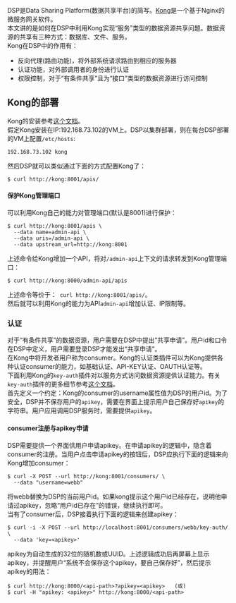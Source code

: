 DSP是Data Sharing Platform(数据共享平台)的简写。[Kong](https://github.com/wbwangk/wbwangk.github.io/wiki/Kong)是一个基于Nginx的微服务网关软件。  
本文讲的是如何在DSP中利用Kong实现“服务”类型的数据资源共享问题。数据资源的共享有三种方式：数据库、文件、服务。  
Kong在DSP中的作用有：
- 反向代理(路由功能)，将外部系统请求路由到相应的服务器  
- 认证功能，对外部调用者的身份进行认证  
- 权限控制，对于“有条件共享”且为“接口”类型的数据资源进行访问控制  

## Kong的部署
Kong的安装参考[这个文档](https://github.com/wbwangk/wbwangk.github.io/wiki/Kong#kong安装)。  
假定Kong安装在IP:192.168.73.102的VM上。DSP以集群部署，则在每台DSP部署的VM上配置`/etc/hosts`:
```
192.168.73.102 kong
```
然后DSP就可以类似通过下面的方式配置Kong了：
```
$ curl http://kong:8001/apis/
```
#### 保护Kong管理端口
可以利用Kong自己的能力对管理端口(默认是8001)进行保护：
```
$ curl http://kong:8001/apis \
  --data name=admin-api \
  --data uris=/admin-api \
  --data upstream_url=http://kong:8001
```
上述命令给Kong增加一个API，将对`/admin-api`上下文的请求转发到Kong管理端口：
```
$ curl http://kong:8000/admin-api/apis
```
上述命令等价于：` curl http://kong:8001/apis/`。   
然后就可以利用Kong的能力为API`admin-api`增加认证、IP限制等。

### 认证
对于“有条件共享”的数据资源，用户需要在DSP中提出“共享申请”。用户id和口令在DSP中定义，用户需要登录DSP才能发出“共享申请”。  
在Kong中将开发者用户称为consumer。Kong的认证类插件可以为Kong提供各种认证consumer的能力，如基础认证、API-KEY认证、OAUTH认证等。  
下面利用Kong的`key-auth`插件对以服务方式访问数据资源提供认证能力。有关`key-auth`插件的更多细节参考[这个文档](https://github.com/wbwangk/wbwangk.github.io/wiki/Kong#key-auth%E6%8F%92%E4%BB%B6)。  
首先定义一个约定：Kong的consumer的username属性值为DSP的用户id。为了安全，DSP并不保存用户的`apikey`，需要在界面上提示用户自己保存好`apikey`的字符串。用户应用调用DSP服务时，需要提供`apikey`。  

#### consumer注册与apikey申请
DSP需要提供一个界面供用户申请apikey。在申请apikey的逻辑中，隐含着consumer的注册。当用户点击申请apikey的按钮后，DSP应执行下面的逻辑来向Kong增加consumer：
```
$ curl -X POST --url http://kong:8001/consumers/ \
  --data "username=webb"
```
将webb替换为DSP的当前用户id。如果kong提示这个用户id已经存在，说明他申请过apikey，忽略“用户id已存在”的错误，继续执行即可。  
当有了consumer后，DSP接着执行下面的逻辑来创建apikey：
```
$ curl -i -X POST --url http://localhost:8001/consumers/webb/key-auth/ \
  --data 'key=<apikey>'
```
apikey为自动生成的32位的随机数或UUID。上述逻辑成功后再屏幕上显示apikey，并提醒用户“系统不会保存这个apikey，要自己保存好”，然后提示apikey的用法：
```
$ curl http://kong:8000/<api-path>?apikey=<apikey>   (或)
$ curl -H "apikey: <apikey>" http://kong:8000/<api-path>
```